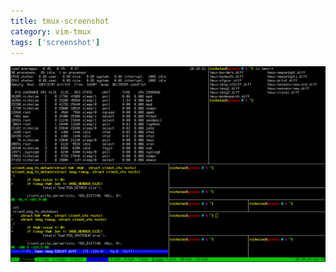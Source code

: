 ```yaml
---
title: tmux-screenshot
category: vim-tmux
tags: ['screenshot']
---
```


![Tmux Screenshot](/assets/images/vim_tmux/tmux-screenshot.png)
